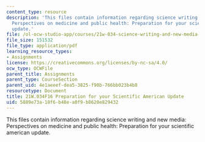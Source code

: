 ```yaml
---
content_type: resource
description: 'This files contain information regarding science writing and new media:
  Perspectives on medicine and public health: Preparation for your scientific american
  update.'
file: /ol-ocw-studio-app/courses/21w-034-science-writing-and-new-media-perspectives-on-medicine-and-public-health-fall-2016/5889e73a18f6b48ea0f9b8620e829432_MIT21W_034F16_PreSciAmeri.pdf
file_size: 151532
file_type: application/pdf
learning_resource_types:
- Assignments
license: https://creativecommons.org/licenses/by-nc-sa/4.0/
ocw_type: OCWFile
parent_title: Assignments
parent_type: CourseSection
parent_uid: 4e1aeeef-dea5-3825-f90b-766bb023b4b8
resourcetype: Document
title: 21W.034F16 Preparation for your Scientific American Update
uid: 5889e73a-18f6-b48e-a0f9-b8620e829432
---
```

This files contain information regarding science writing and new media: Perspectives on medicine and public health: Preparation for your scientific american update.